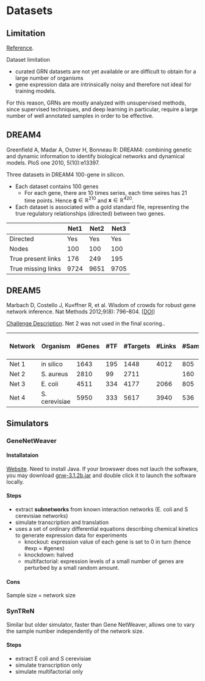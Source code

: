 # Datasets

## Limitation

[Reference](bio-net-dl).

Dataset limitation
- curated GRN datasets are not yet available or are difficult to obtain for a large number of organisms
- gene expression data are intrinsically noisy and therefore not ideal for training models.

For this reason, GRNs are mostly analyzed with unsupervised methods, since supervised techniques, and deep learning in particular, require a large number of well annotated samples in order to be effective.


## DREAM4

Greenfield A, Madar A, Ostrer H, Bonneau R: DREAM4: combining genetic and dynamic information to identify biological networks and dynamical models. PloS one 2010, 5(10):e13397.

Three datasets in DREAM4 100-gene in silicon.
- Each dataset contains 100 genes
  - For each gene, there are 10 times series, each time seires has 21 time points. Hence $\boldsymbol{g} \in \mathbb{R} ^{210}$ and $\boldsymbol{x} \in \mathbb{R} ^{420}$.
- Each dataset is associated with a gold standard file, representing the true regulatory relationships (directed) between two genes.

||Net1|Net2|Net3|
|-|-|-|-|
| Directed  | Yes  | Yes  | Yes  |
| Nodes   | 100  | 100  |  100 |
| True present links   | 176  | 249  |  195 |
| True missing links   | 9724  | 9651  |  9705 |

## DREAM5

Marbach D, Costello J, Ku«ffner R, et al. Wisdom of crowds for robust gene network inference. Nat Methods 2012;9(8): 796–804. [[DOI](https://www.nature.com/articles/nmeth.2016)]

[Challenge Description](https://www.synapse.org/#!Synapse:syn2787209/wiki/70350). Net 2 was not used in the final scoring..

| Network | Organism | #Genes | #TF | #Targets | #Links | #Samples | #Avg degree per TF |
|-|-|-|-|-|-|-|-|
| Net 1  | in silico  | 1643  | 195 | 1448 |4012|805|20.57|
| Net 2   | S. aureus  | 2810  |  99 | 2711 | |160|
| Net 3 | E. coli  | 4511  | 334 | 4177 | 2066 | 805| 6.19|
| Net 4 | S. cerevisiae  | 5950  | 333 | 5617 | 3940 | 536| 11.83|

## Simulators

### GeneNetWeaver

#### Installataion

[Website](http://gnw.sourceforge.net/genenetweaver.html). Need to install Java. If your browswer does not lauch the software, you may download [gnw-3.1.2b.jar](https://github.com/tschaffter/gnw/blob/master/gnw-3.1.2b.jar) and double click it to launch the software locally.

#### Steps

- extract **subnetworks** from known interaction networks (E. coli and S cerevisiae networks)
- simulate transcription and translation
- uses a set of ordinary differential equations describing chemical kinetics to generate expression data for experiments
  - knockout: expression value of each gene is set to 0 in turn (hence #exp = #genes)
  - knockdown: halved
  - multifactorial: expression levels of a small number of genes are perturbed by a small random amount.

#### Cons

Sample size = network size

### SynTReN

Similar but older simulator, faster than Gene NetWeaver, allows one to vary the sample number independently of the network size.

#### Steps

- extract E coli and S cerevisiae
- simulate transcription only
- simulate multifactorial only
